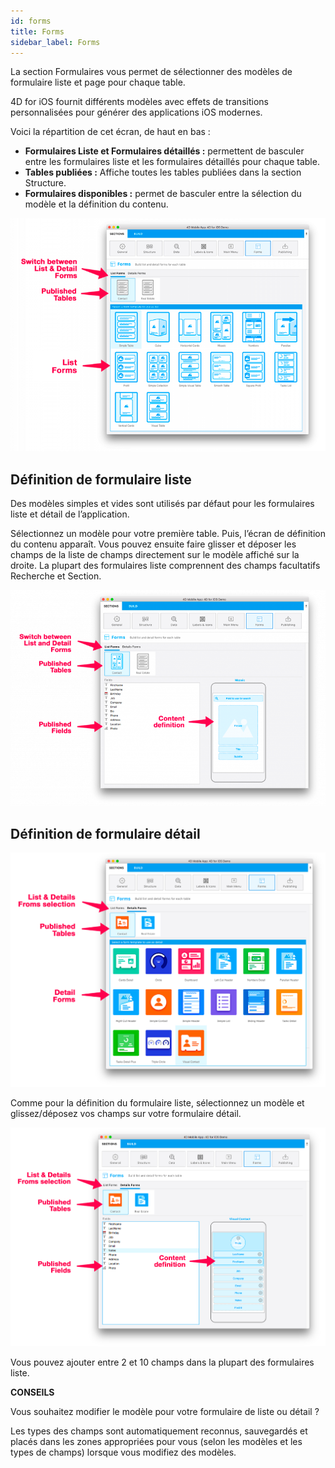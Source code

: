 ```yaml
---
id: forms
title: Forms
sidebar_label: Forms
---
```

La section Formulaires vous permet de sélectionner des modèles de formulaire liste et page pour chaque table.

4D for iOS fournit différents modèles avec effets de transitions personnalisées pour générer des applications iOS modernes.

Voici la répartition de cet écran, de haut en bas :

* **Formulaires Liste et Formulaires détaillés :** permettent de basculer entre les formulaires liste et les formulaires détaillés pour chaque table.
* **Tables publiées :** Affiche toutes les tables publiées dans la section Structure. 
* **Formulaires disponibles :** permet de basculer entre la sélection du modèle et la définition du contenu.

![Sélection du modèle de formulaire Liste](assets/project-editor/Forms-section-templates-selection-4D-for-iOS.png)

## Définition de formulaire liste

Des modèles simples et vides sont utilisés par défaut pour les formulaires liste et détail de l’application.

Sélectionnez un modèle pour votre première table. Puis, l’écran de définition du contenu apparaît. Vous pouvez ensuite faire glisser et déposer les champs de la liste de champs directement sur le modèle affiché sur la droite. La plupart des formulaires liste comprennent des champs facultatifs Recherche et Section.

![List form content definition](assets/project-editor/Forms-section-content-definition-4D-for-iOS.png)

## Définition de formulaire détail

![Detail form template selection](assets/project-editor/Forms-section-detail-form-templates-selection-4D-for-iOS.png)

Comme pour la définition du formulaire liste, sélectionnez un modèle et glissez/déposez vos champs sur votre formulaire détail.

![Detail form content definition](assets/project-editor/Forms-section-detail-form-content-definition-4D-for-iOS.png)

Vous pouvez ajouter entre 2 et 10 champs dans la plupart des formulaires liste.<div class = "tips"> 

**CONSEILS**

Vous souhaitez modifier le modèle pour votre formulaire de liste ou détail ?

Les types des champs sont automatiquement reconnus, sauvegardés et placés dans les zones appropriées pour vous (selon les modèles et les types de champs) lorsque vous modifiez des modèles.</div>